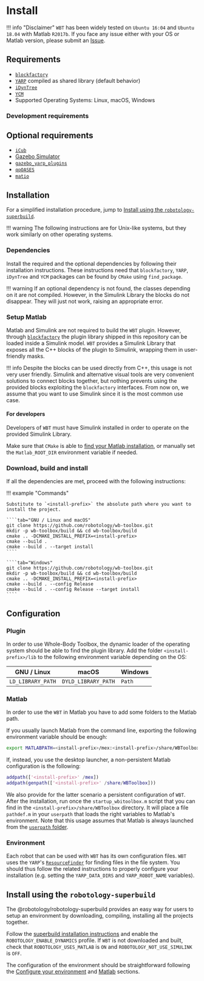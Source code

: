 # Install

!!! info "Disclaimer"
    `WBT` has been widely tested on `Ubuntu 16:04` and `Ubuntu 18.04` with Matlab `R2017b`. If you face any issue either with your OS or Matlab version, please submit an [Issue](https://github.com/robotology/wb-toolbox/issues).

## Requirements

- [`blockfactory`](https://github.com/robotology/blockfactory)
- [`YARP`](https://github.com/robotology/yarp) compiled as shared library (default behavior)
- [`iDynTree`](https://github.com/robotology/idyntree)
- [`YCM`](https://github.com/robotology/ycm)
- Supported Operating Systems: Linux, macOS, Windows

### Development requirements

## Optional requirements

- [`iCub`](https://github.com/robotology/icub-main)
- [Gazebo Simulator](http://gazebosim.org/)
- [`gazebo_yarp_plugins`](https://github.com/robotology/gazebo_yarp_plugins)
- [`qpOASES`](https://github.com/robotology-dependencies/qpOASES/)
- [`matio`](https://github.com/tbeu/matio)

## Installation

For a simplified installation procedure, jump to [Install using the `robotology-superbuild`](#install-using-the-robotology-superbuild).

!!! warning
    The following instructions are for Unix-like systems, but they work similarly on other operating systems.

### Dependencies

Install the required and the optional dependencies by following their installation instructions. These instructions need that `blockfactory`, `YARP`, `iDynTree` and `YCM` packages can be found by `CMake` using `find_package`.

!!! warning
    If an optional dependency is not found, the classes depending on it are not compiled. However, in the Simulink Library the blocks do not disappear. They will just not work, raising an appropriate error.

### Setup Matlab

Matlab and Simulink are not required to build the `WBT` plugin. However, through [`blockfactory`](https://github.com/robotology/blockfactory) the plugin library shipped in this repository can be loaded inside a Simulink model. `WBT` provides a Simulink Library that exposes all the C++ blocks of the plugin to Simulink, wrapping them in user-friendly masks.

!!! info
    Despite the blocks can be used directly from C++, this usage is not very user friendly. Simulink and alternative visual tools are very convenient solutions to connect blocks together, but nothing prevents using the provided blocks exploiting the `blockfactory` interfaces. From now on, we assume that you want to use Simulink since it is the most common use case.

#### For developers

Developers of `WBT` must have Simulink installed in order to operate on the provided Simulink Library.

Make sure that `CMake` is able to [find your Matlab installation](https://cmake.org/cmake/help/v3.3/module/FindMatlab.html), or manually set the `Matlab_ROOT_DIR` environment variable if needed.

### Download, build and install

If all the dependencies are met, proceed with the following instructions:

!!! example "Commands"

    Substitute to `<install-prefix>` the absolute path where you want to install the project.

    ````tab="GNU / Linux and macOS"
    git clone https://github.com/robotology/wb-toolbox.git
    mkdir -p wb-toolbox/build && cd wb-toolbox/build
    cmake .. -DCMAKE_INSTALL_PREFIX=<install-prefix>
    cmake --build .
    cmake --build . --target install
    ````

    ````tab="Windows"
    git clone https://github.com/robotology/wb-toolbox.git
    mkdir -p wb-toolbox/build && cd wb-toolbox/build
    cmake .. -DCMAKE_INSTALL_PREFIX=<install-prefix>
    cmake --build . --config Release
    cmake --build . --config Release --target install
    ````

## Configuration

### Plugin

In order to use Whole-Body Toolbox, the dynamic loader of the operating system should be able to find the plugin library. Add the folder `<install-prefix>/lib` to the following environment variable depending on the OS:

| GNU / Linux       | macOS               | Windows |
| ----------------- | ------------------- | ------- |
| `LD_LIBRARY_PATH` | `DYLD_LIBRARY_PATH` | `Path`  |


### Matlab

In order to use the `WBT` in Matlab you have to add some folders to the Matlab path.

If you usually launch Matlab from the command line, exporting the following environment variable should be enough:

```bash
export MATLABPATH=<install-prefix>/mex:<install-prefix>/share/WBToolbox:<install-prefix>/share/WBToolbox/images
```

If, instead, you use the desktop launcher, a non-persistent Matlab configuration is the following:

```matlab
addpath(['<install-prefix>' /mex])
addpath(genpath(['<install-prefix>' /share/WBToolbox]))
```

We also provide for the latter scenario a persistent configuration of `WBT`. After the installation, run once the `startup_wbitoolbox.m` script that you can find in the `<install-prefix>/share/WBToolbox` directory. It will place a file `pathdef.m` in your `userpath` that loads the right variables to Matlab's environment. Note that this usage assumes that Matlab is always launched from the [`userpath` folder](https://it.mathworks.com/help/matlab/matlab_env/assign-userpath-as-the-startup-folder-on-unix-or-macintosh.html).

### Environment

Each robot that can be used with `WBT` has its own configuration files. `WBT` uses the `YARP`'s [`ResourceFinder`](http://www.yarp.it/yarp_resource_finder_tutorials.html) for finding files in the file system. You should thus follow the related instructions to properly configure your installation (e.g. setting the `YARP_DATA_DIRS` and `YARP_ROBOT_NAME` variables).

## Install using the `robotology-superbuild`

The @robotology/robotology-superbuild provides an easy way for users to setup an environment by downloading, compiling, installing all the projects together.

Follow the [superbuild installation instructions](https://github.com/robotology/robotology-superbuild/#installation) and enable the `ROBOTOLOGY_ENABLE_DYNAMICS` profile. If `WBT` is not downloaded and built, check that `ROBOTOLOGY_USES_MATLAB` is `ON` and `ROBOTOLOGY_NOT_USE_SIMULINK` is `OFF`.

The configuration of the environment should be straightforward following the [Configure your environment](https://github.com/robotology/robotology-superbuild/#configure-your-environment) and [Matlab](https://github.com/robotology/robotology-superbuild#matlab) sections.
